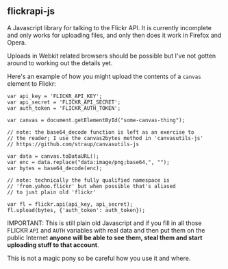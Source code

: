 flickrapi-js
--

A Javascript library for talking to the Flickr API. It is currently incomplete
and only works for uploading files, and only then does it work in Firefox and
Opera.

Uploads in Webkit related browsers should be possible but I've not gotten around
to working out the details yet.

Here's an example of how you might upload the contents of a `canvas` element to
Flickr:

	var api_key = 'FLICKR_API_KEY';
	var api_secret = 'FLICKR_API_SECRET';
	var auth_token = 'FLICKR_AUTH_TOKEN';

	var canvas = document.getElementById("some-canvas-thing");

	// note: the base64_decode function is left as an exercise to
	// the reader; I use the canvas2bytes method in 'canvasutils-js'
	// https://github.com/straup/canvasutils-js
	
	var data = canvas.toDataURL();
	var enc = data.replace("data:image/png;base64,", "");
	var bytes = base64_decode(enc);
	
	// note: technically the fully qualified namespace is
	// 'from.yahoo.flickr' but when possible that's aliased
	// to just plain old 'flickr'
	
	var fl = flickr.api(api_key, api_secret);
	fl.upload(bytes, {'auth_token': auth_token});

IMPORTANT: This is still plain old Javascript and if you fill in all those
FLICKR `API` and `AUTH` variables with real data and then put them on the
public Internet **anyone will be able to see them, steal them and start
uploading stuff to that account**.

This is not a magic pony so be careful how you use it and where.

